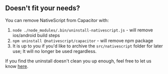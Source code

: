 ## Doesn't fit your needs?

You can remove NativeScript from Capacitor with:

1. `node ./node_modules/.bin/uninstall-nativescript.js` - will remove ios/android build steps
2. `npm uninstall @nativescript/capacitor` - will remove npm package
3. It is up to you if you'd like to archive the `src/nativescript` folder for later use; It will no longer be used regardless.

If you find the uninstall doesn't clean you up enough, feel free to let us know [here](https://github.com/NativeScript/capacitor/issues).